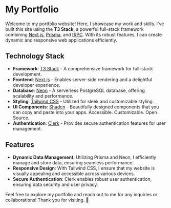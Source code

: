 # My Portfolio

Welcome to my portfolio website! Here, I showcase my work and skills. I've built this site using the **T3 Stack**, a powerful full-stack framework combining [Next.js](https://nextjs.org), [Prisma](https://prisma.io), and [tRPC](https://trpc.io). With its robust features, I can create dynamic and responsive web applications efficiently.

## Technology Stack

- **Framework**: [T3 Stack](https://create.t3.gg/) - A comprehensive framework for full-stack development.
- **Frontend**: [Next.js](https://nextjs.org) - Enables server-side rendering and a delightful developer experience.
- **Database**: [Neon](https://neon.tech/) - A serverless PostgreSQL database, offering scalability and performance.
- **Styling**: [Tailwind CSS](https://tailwindcss.com) - Utilized for sleek and customizable styling.
- **UI Components**: [Shadcn](https://ui.shadcn.com/) - Beautifully designed components that you can copy and paste into your apps. Accessible. Customizable. Open Source.
- **Authentication**: [Clerk](https://clerk.com/) - Provides secure authentication features for user management.

## Features

- **Dynamic Data Management**: Utilizing Prisma and Neon, I efficiently manage and store data, ensuring seamless performance.
- **Responsive Design**: With Tailwind CSS, I ensure that my website is visually appealing and accessible across various devices.
- **Secure Authentication**: Clerk enables robust user authentication, ensuring data security and user privacy.

Feel free to explore my portfolio and reach out to me for any inquiries or collaborations! Thank you for visiting. 🚀
